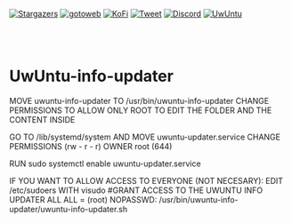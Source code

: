 <!-- SHIELDS LINKS -->
[![Stargazers][stars-shield]][stars-url]
[![gotoweb][gotoweb-shield]][gotoweb-url]
[![KoFi][kofi-shield]][kofi-url]
[![Tweet][tweet-shield]][tweet-url]
[![Discord][discord-shield]][discord-url]
[![UwUntu][github-uwu]][UwUntu-url]

<!--GITHUB STARS-->
[stars-shield]: https://img.shields.io/github/stars/Duxi4/UwUntu-info-updater?style=for-the-badge&logo=Linux&logoColor=C689C6&color=FFABE1
[stars-url]: https://github.com/Duxi4/UwUntu-info-updater/stargazers

<!--UWUNTUOS.SITE-->
[gotoweb-shield]: https://img.shields.io/badge/UwUntu%20Website-hi?style=for-the-badge&logo=Internet%20Explorer&logoColor=C689C6&color=FFABE1
[gotoweb-url]: https://uwuntuos.site

<!--KO-FI-->
[kofi-shield]: https://img.shields.io/badge/Buy%20us%20a%20cofee-KoFi?style=for-the-badge&logo=KoFi&logoColor=C689C6&color=FFABE1
[kofi-url]: https://ko-fi.com/uwuntu

<!-- Tweet about us-->
[tweet-shield]: https://img.shields.io/badge/Tweet%20about%20us-hi?style=for-the-badge&logo=Twitter&logoColor=C689C6&color=FFABE1
[tweet-url]: https://bit.ly/380p4nL

<!--Discord server -->
[discord-shield]:https://img.shields.io/badge/Join%20our%20discord-hi?style=for-the-badge&logo=Discord&logoColor=C689C6&color=FFABE1
[discord-url]:https://discord.gg/US38bG9n8c

<!-- MAIN REPO -->
[github-uwu]:https://img.shields.io/badge/REPO:-UwUntu-hi?style=for-the-badge&logo=GitHub&logoColor=C689C6&color=FFABE1
[UwUntu-url]:https://github.com/Duxi4/UwUntu

<br />
<br />

# UwUntu-info-updater
 
MOVE uwuntu-info-updater TO /usr/bin/uwuntu-info-updater
CHANGE PERMISSIONS TO ALLOW ONLY ROOT TO EDIT THE FOLDER AND THE CONTENT INSIDE

GO TO /lib/systemd/system AND MOVE uwuntu-updater.service
CHANGE PERMISSIONS (rw - r - r) OWNER root (644)

RUN sudo systemctl enable uwuntu-updater.service

IF YOU WANT TO ALLOW ACCESS TO EVERYONE (NOT NECESARY):
EDIT /etc/sudoers WITH visudo
#GRANT ACCESS TO THE UWUNTU INFO UPDATER
ALL    ALL = (root) NOPASSWD: /usr/bin/uwuntu-info-updater/uwuntu-info-updater.sh
